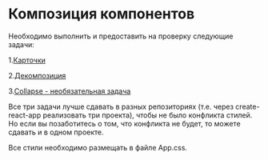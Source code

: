 # Композиция компонентов

Необходимо выполнить и предоставить на проверку следующие задачи:

1.[Карточки](https://github.com/netology-code/ra16-homeworks/tree/master/composition/cards)

2.[Декомпозиция](https://github.com/netology-code/ra16-homeworks/tree/master/composition/decomposition)

3.[Collapse - необязательная задача](https://github.com/netology-code/ra16-homeworks/tree/master/composition/collapse)

Все три задачи лучше сдавать в разных репозиториях (т.е. через create-react-app реализовать три проекта), чтобы не было конфликта стилей. Но если вы позаботитесь о том, что конфликта не будет, то можете сдавать и в одном проекте.

Все стили необходимо размещать в файле App.css.